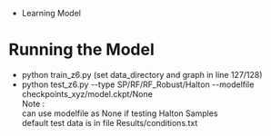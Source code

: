 - Learning Model  

# Running the Model  
- python train_z6.py (set data_directory and graph in line 127/128)  
- python test_z6.py --type SP/RF/RF_Robust/Halton --modelfile checkpoints_xyz/model.ckpt/None  
Note :  
 can use modelfile as None if testing Halton Samples  
 default test data is in file Results/conditions.txt
